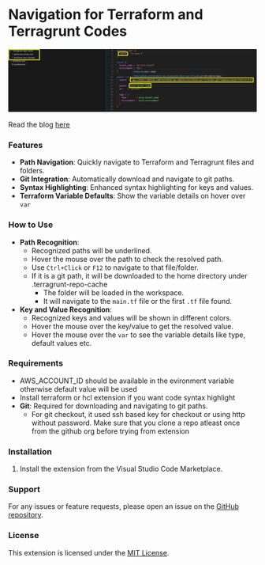 # Navigation for Terraform and Terragrunt Codes

![Navigate](images/navigate.png)

Read the blog [here](https://medium.com/@renypaulm/simplifying-terragrunt-and-terraform-workflows-with-terragrunt-terraform-navigator-2da9f5be6b2b)

### Features
- **Path Navigation**: Quickly navigate to Terraform and Terragrunt files and folders.
- **Git Integration**: Automatically download and navigate to git paths.
- **Syntax Highlighting**: Enhanced syntax highlighting for keys and values.
- **Terraform Variable Defaults**: Show the variable details on hover over `var`

### How to Use
- **Path Recognition**:
  - Recognized paths will be underlined.
  - Hover the mouse over the path to check the resolved path.
  - Use `Ctrl+Click` or `F12` to navigate to that file/folder.
  - If it is a git path, it will be downloaded to the home directory under .terragrunt-repo-cache
    - The folder will be loaded in the workspace.
    - It will navigate to the `main.tf` file or the first `.tf` file found.
- **Key and Value Recognition**:
  - Recognized keys and values will be shown in different colors.
  - Hover the mouse over the key/value to get the resolved value.
  - Hover the mouse over the `var` to see the variable details like type, default values etc.

### Requirements
- AWS_ACCOUNT_ID should be available in the evironment variable otherwise default value will be used
- Install terraform or hcl extension if you want code syntax highlight
- **Git**: Required for downloading and navigating to git paths.
  - For git checkout, it used ssh based key for checkout or using http without password.
    Make sure that you clone a repo atleast once from the github org before trying from extension

### Installation
1. Install the extension from the Visual Studio Code Marketplace.

### Support
For any issues or feature requests, please open an issue on the [GitHub repository](https://github.com/HPInc/terragrunt-navigator).

### License
This extension is licensed under the [MIT License](LICENSE).
